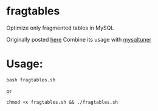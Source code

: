 # fragtables
Optimize only fragmented tables in MySQL

Originally posted [here](http://meinit.nl/optimize-only-fragmented-tables-mysql)
Combine its usage with [mysqltuner](https://github.com/major/MySQLTuner-perl)

# Usage:
`bash fragtables.sh`

or

`chmod +x fragtables.sh && ./fragtables.sh`

